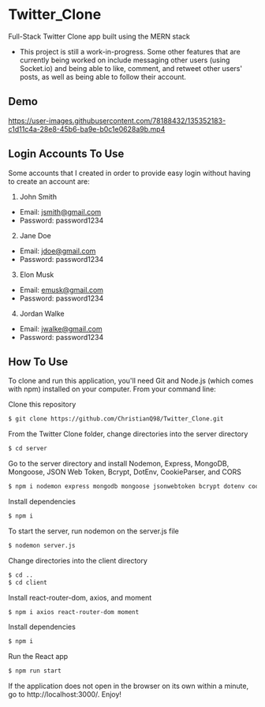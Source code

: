 # Twitter_Clone

Full-Stack Twitter Clone app built using the MERN stack
* This project is still a work-in-progress. Some other features that are currently being worked on include messaging other users (using Socket.io) and being able to like, comment, and retweet other users' posts, as well as being able to follow their account.

## Demo

https://user-images.githubusercontent.com/78188432/135352183-c1d11c4a-28e8-45b6-ba9e-b0c1e0628a9b.mp4

## Login Accounts To Use

Some accounts that I created in order to provide easy login without having to create an account are:
1. John Smith
  - Email: jsmith@gmail.com
  - Password: password1234
2. Jane Doe
  - Email: jdoe@gmail.com
  - Password: password1234
3. Elon Musk
  - Email: emusk@gmail.com
  - Password: password1234
4. Jordan Walke
  - Email: jwalke@gmail.com
  - Password: password1234

## How To Use

To clone and run this application, you'll need Git and Node.js (which comes with npm) installed on your computer. 
From your command line:

Clone this repository

```bash
$ git clone https://github.com/ChristianQ98/Twitter_Clone.git
```

From the Twitter Clone folder, change directories into the server directory

```bash
$ cd server
```

Go to the server directory and install Nodemon, Express, MongoDB, Mongoose, JSON Web Token, Bcrypt, DotEnv, CookieParser, and CORS

```bash
$ npm i nodemon express mongodb mongoose jsonwebtoken bcrypt dotenv cookieparser cors
```

Install dependencies

```bash
$ npm i
```

To start the server, run nodemon on the server.js file

```bash
$ nodemon server.js
```

Change directories into the client directory

```bash
$ cd ..
$ cd client
```

Install react-router-dom, axios, and moment

```bash
$ npm i axios react-router-dom moment
```

Install dependencies

```bash
$ npm i
```

Run the React app

```bash
$ npm run start
```

If the application does not open in the browser on its own within a minute, go to http://localhost:3000/. Enjoy!

